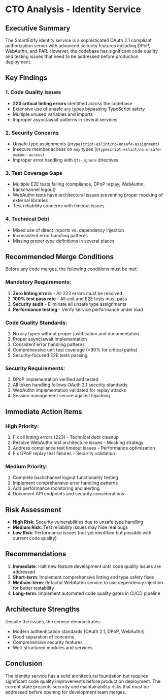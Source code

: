 # CTO Analysis - Identity Service

## Executive Summary

The SmartEdify identity service is a sophisticated OAuth 2.1 compliant authorization server with advanced security features including DPoP, WebAuthn, and PAR. However, the codebase has significant code quality and testing issues that need to be addressed before production deployment.

## Key Findings

### 1. Code Quality Issues
- **223 critical linting errors** identified across the codebase
- Extensive use of unsafe `any` types bypassing TypeScript safety
- Multiple unused variables and imports
- Improper async/await patterns in several services

### 2. Security Concerns
- Unsafe type assignments (`@typescript-eslint/no-unsafe-assignment`)
- Insecure member access on `any` types (`@typescript-eslint/no-unsafe-member-access`)
- Improper error handling with `@ts-ignore` directives

### 3. Test Coverage Gaps
- Multiple E2E tests failing (compliance, DPoP replay, WebAuthn, backchannel logout)
- WebAuthn tests have architectural issues preventing proper mocking of external libraries
- Test reliability concerns with timeout issues

### 4. Technical Debt
- Mixed use of direct imports vs. dependency injection
- Inconsistent error handling patterns
- Missing proper type definitions in several places

## Recommended Merge Conditions

Before any code merges, the following conditions must be met:

### Mandatory Requirements:
1. **Zero linting errors** - All 223 errors must be resolved
2. **100% test pass rate** - All unit and E2E tests must pass
3. **Security audit** - Eliminate all unsafe type assignments
4. **Performance testing** - Verify service performance under load

### Code Quality Standards:
1. No `any` types without proper justification and documentation
2. Proper async/await implementation
3. Consistent error handling patterns
4. Comprehensive unit test coverage (>90% for critical paths)
5. Security-focused E2E tests passing

### Security Requirements:
1. DPoP implementation verified and tested
2. All token handling follows OAuth 2.1 security standards
3. WebAuthn implementation validated for replay attacks
4. Session management secure against hijacking

## Immediate Action Items

### High Priority:
1. Fix all linting errors (223) - Technical debt cleanup
2. Resolve WebAuthn test architecture issues - Mocking strategy
3. Address compliance test timeout issues - Performance optimization
4. Fix DPoP replay test failures - Security validation

### Medium Priority:
1. Complete backchannel logout functionality testing
2. Implement comprehensive error handling patterns
3. Add performance monitoring and alerting
4. Document API endpoints and security considerations

## Risk Assessment

- **High Risk**: Security vulnerabilities due to unsafe type handling
- **Medium Risk**: Test reliability issues may hide real bugs
- **Low Risk**: Performance issues (not yet identified but possible with current code quality)

## Recommendations

1. **Immediate**: Halt new feature development until code quality issues are addressed
2. **Short-term**: Implement comprehensive linting and type safety fixes
3. **Medium-term**: Refactor WebAuthn service to use dependency injection for better testability  
4. **Long-term**: Implement automated code quality gates in CI/CD pipeline

## Architecture Strengths

Despite the issues, the service demonstrates:
- Modern authentication standards (OAuth 2.1, DPoP, WebAuthn)
- Good separation of concerns
- Comprehensive security features
- Well-structured modules and services

## Conclusion

The identity service has a solid architectural foundation but requires significant code quality improvements before production deployment. The current state presents security and maintainability risks that must be addressed before opening for development team merges.